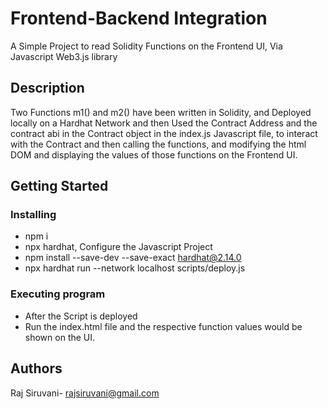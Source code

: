# Frontend-Backend Integration

A Simple Project to read Solidity Functions on the Frontend UI, Via Javascript Web3.js library

## Description

Two Functions m1() and m2() have been written in Solidity, and Deployed locally on a Hardhat Network and then Used the Contract Address and the contract abi in the Contract object in the index.js Javascript file, to interact with the Contract and then calling the functions, and modifying the html DOM and displaying the values of those functions on the Frontend UI.

## Getting Started

### Installing

* npm i
* npx hardhat, Configure the Javascript Project
* npm install --save-dev --save-exact hardhat@2.14.0
* npx hardhat run --network localhost scripts/deploy.js

### Executing program

* After the Script is deployed
* Run the index.html file and the respective function values would be shown on the UI.

## Authors
Raj Siruvani- rajsiruvani@gmail.com
